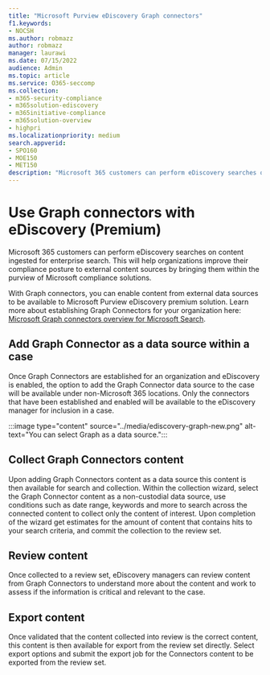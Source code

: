 ```yaml
---
title: "Microsoft Purview eDiscovery Graph connectors"
f1.keywords:
- NOCSH
ms.author: robmazz
author: robmazz
manager: laurawi
ms.date: 07/15/2022
audience: Admin
ms.topic: article
ms.service: O365-seccomp
ms.collection: 
- m365-security-compliance
- m365solution-ediscovery
- m365initiative-compliance
- m365solution-overview
- highpri
ms.localizationpriority: medium
search.appverid:
- SPO160
- MOE150
- MET150
description: "Microsoft 365 customers can perform eDiscovery searches on content ingested for enterprise search."
---
```


# Use Graph connectors with eDiscovery (Premium)

Microsoft 365 customers can perform eDiscovery searches on content ingested for enterprise search. This will help organizations improve their compliance posture to external content sources by bringing them within the purview of Microsoft compliance solutions.

With Graph connectors, you can enable content from external data sources to be available to Microsoft Purview eDiscovery premium solution. Learn more about establishing Graph Connectors for your organization here: [Microsoft Graph connectors overview for Microsoft Search](/microsoftsearch/connectors-overview).

## Add Graph Connector as a data source within a case

Once Graph Connectors are established for an organization and eDiscovery is enabled, the option to add the Graph Connector data source to the case will be available under non-Microsoft 365 locations. Only the connectors that have been established and enabled will be available to the eDiscovery manager for inclusion in a case.

:::image type="content" source="../media/ediscovery-graph-new.png" alt-text="You can select Graph as a data source.":::

## Collect Graph Connectors content

Upon adding Graph Connectors content as a data source this content is then available for search and collection. Within the collection wizard, select the Graph Connector content as a non-custodial data source, use conditions such as date range, keywords and more to search across the connected content to collect only the content of interest. Upon completion of the wizard get estimates for the amount of content that contains hits to your search criteria, and commit the collection to the review set.  

## Review content

Once collected to a review set, eDiscovery managers can review content from Graph Connectors to understand more about the content and work to assess if the information is critical and relevant to the case.  

## Export content

Once validated that the content collected into review is the correct content, this content is then available for export from the review set directly. Select export options and submit the export job for the Connectors content to be exported from the review set.
